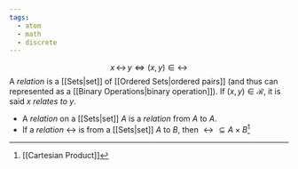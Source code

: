 ```yaml
---
tags:
  - atom
  - math
  - discrete
---
```

$$x \,\rel\, y \iff (x,y) \in \rel$$
A *relation* is a [[Sets|set]] of [[Ordered Sets|ordered pairs]] (and thus can represented as a [[Binary Operations|binary operation]]). If $(x, y) \in \mathcal{R}$, it is said *$\mathit{x}$ relates to $\mathit{y}$*.
- A *relation* on a [[Sets|set]] $A$ is a *relation* from $A$ to $A$.
- If a *relation* $\rel$ is from a [[Sets|set]] $A$ to $B$, then $\rel \subseteq A \times B$[^1]

[^1]: [[Cartesian Product]]
